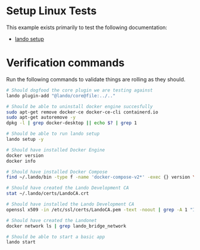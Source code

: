 # Setup Linux Tests

This example exists primarily to test the following documentation:

* [lando setup](https://docs.lando.dev/cli/setup.html)

# Verification commands

Run the following commands to validate things are rolling as they should.

```bash
# Should dogfood the core plugin we are testing against
lando plugin-add "@lando/core@file:../.."

# Should be able to uninstall docker engine succesfully
sudo apt-get remove docker-ce docker-ce-cli containerd.io
sudo apt-get autoremove -y
dpkg -l | grep docker-desktop || echo $? | grep 1

# Should be able to run lando setup
lando setup -y

# Should have installed Docker Engine
docker version
docker info

# Should have installed Docker Compose
find ~/.lando/bin -type f -name 'docker-compose-v2*' -exec {} version \;

# Should have created the Lando Development CA
stat ~/.lando/certs/LandoCA.crt

# Should have installed the Lando Development CA
openssl x509 -in /etc/ssl/certs/LandoCA.pem -text -noout | grep -A 1 "Issuer:" | grep "Lando Development CA"

# Should have created the Landonet
docker network ls | grep lando_bridge_network

# Should be able to start a basic app
lando start
```
